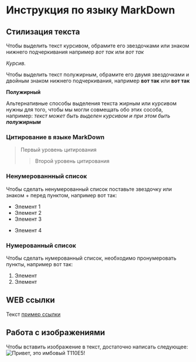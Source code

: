 # Инструкция по языку MarkDown

## Стилизация текста
Чтобы выделить текст курсивом, обрамите его звездочками или знаком нижнего подчеркивания например *вот так* или _вот так_

*Курсив.*

Чтобы выделить текст полужирным, обрамите его двумя звездочками и двойным знаком нижнего подчеркивания, например **вот так** или __вот так__

**Полужирный**

Альтернативные способы выделения текста жирным или курсивом нужны для того, чтобы мы могли совмещать обо этих сособа, например: _текст может быть выделен курсивом и при этом быть **полужирным**_

### Цитирование в языке MarkDown

> Первый уровень цитирования
>> Второй уровень цитирования

### Ненумерованнный список
Чтобы сделать ненумерованный список поставьте звездочку или знаком + перед пунктом, например вот так:
* Элемент 1
* Элемент 2
* Элемент 3
+ Элемент 4

### Нумерованный список
Чтобы сделать нумерованный список, необходимо пронумеровать пункты, например вот так:
1. Элемент
2. Элемент

## WEB ссылки
Текст  [пример ссылки](http.example.com "Всыплывающая подсказка")

## Работа с изображениями

Чтобы вставить изображение в текст, достаточно написать следующее: ![Привет, это имбовый T110E5!](Т110E5.jpg)
